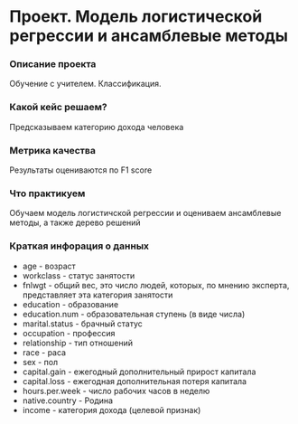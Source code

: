 # Проект. Модель логистической регрессии и ансамблевые методы


###  Описание проекта  
Обучение с учителем. Классификация.

### Какой кейс решаем?
Предсказываем категорию дохода человека

### Метрика качества
Результаты оцениваются по F1 score

### Что практикуем
Обучаем модель логистичской регрессии и оцениваем ансамблевые методы, а также дерево решений

### Краткая инфорация о данных

* age - возраст
* workclass - статус занятости
* fnlwgt - общий вес, это число людей, которых, по мнению эксперта, представляет эта категория занятости
* education - образование
* education.num - образовательная ступень (в виде числа)
* marital.status - брачный статус
* occupation - профессия
* relationship - тип отношений
* race - раса
* sex - пол
* capital.gain - ежегодный дополнительный прирост капитала
* capital.loss - ежегодная дополнительная потеря капитала
* hours.per.week - число рабочих часов в неделю
* native.country - Родина 
* income - категория дохода (целевой признак)

